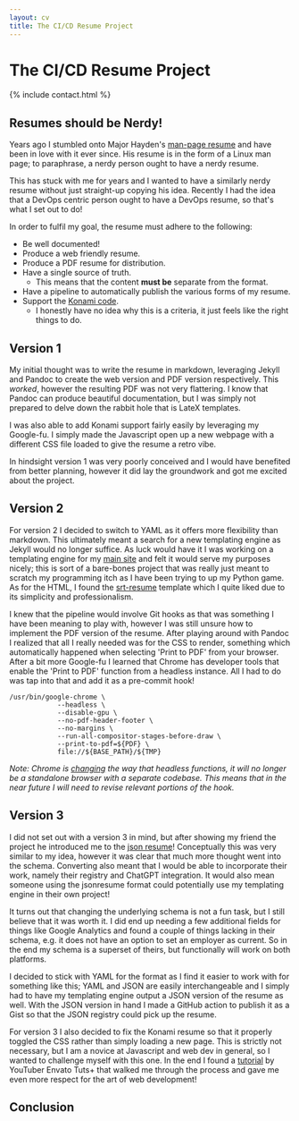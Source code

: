 ```yaml
---
layout: cv
title: The CI/CD Resume Project
---
```


# The CI/CD Resume Project

{% include contact.html %}

## Resumes should be Nerdy!

Years ago I stumbled onto Major Hayden's [man-page resume](https://github.com/major/resume/blob/gh-pages/resume.ronn) and have been in love with it ever since. His resume is in the form of a Linux man page; to paraphrase, a nerdy person ought to have a nerdy resume.

This has stuck with me for years and I wanted to have a similarly nerdy resume without just straight-up copying his idea. Recently I had the idea that a DevOps centric person ought to have a DevOps resume, so that's what I set out to do!

In order to fulfil my goal, the resume must adhere to the following:

* Be well documented!
* Produce a web friendly resume.
* Produce a PDF resume for distribution.
* Have a single source of truth.
    * This means that the content **must be** separate from the format.
* Have a pipeline to automatically publish the various forms of my resume.
* Support the [Konami code](https://en.wikipedia.org/wiki/Konami_Code).
  * I honestly have no idea why this is a criteria, it just feels like the right things to do.

## Version 1

My initial thought was to write the resume in markdown, leveraging Jekyll and Pandoc to create the web version and PDF version respectively. This *worked*, however the resulting PDF was not very flattering. I know that Pandoc can produce beautiful documentation, but I was simply not prepared to delve down the rabbit hole that is LateX templates.

I was also able to add Konami support fairly easily by leveraging my Google-fu. I simply made the Javascript open up a new webpage with a different CSS file loaded to give the resume a retro vibe.

In hindsight version 1 was very poorly conceived and I would have benefited from better planning, however it did lay the groundwork and got me excited about the project.

## Version 2

For version 2 I decided to switch to YAML as it offers more flexibility than markdown. This ultimately meant a search for a new templating engine as Jekyll would no longer suffice. As luck would have it I was working on a templating engine for my [main site](https://www.weshenderson.info/) and felt it would serve my purposes nicely; this is sort of a bare-bones project that was really just meant to scratch my programming itch as I have been trying to up my Python game. As for the HTML, I found the [srt-resume](https://sampleresumetemplate.net/) template which I quite liked due to its simplicity and professionalism.

I knew that the pipeline would involve Git hooks as that was something I have been meaning to play with, however I was still unsure how to implement the PDF version of the resume. After playing around with Pandoc I realized that all I really needed was for the CSS to render, something which automatically happened when selecting 'Print to PDF' from your browser. After a bit more Google-fu I learned that Chrome has developer tools that enable the 'Print to PDF' function from a headless instance. All I had to do was tap into that and add it as a pre-commit hook!

```
/usr/bin/google-chrome \
            --headless \
            --disable-gpu \
            --no-pdf-header-footer \
            --no-margins \
            --run-all-compositor-stages-before-draw \
            --print-to-pdf=${PDF} \
            file://${BASE_PATH}/${TMP}
```

*Note: Chrome is [changing](https://developer.chrome.com/articles/new-headless/) the way that headless functions, it will no longer be a standalone browser with a separate codebase. This means that in the near future I will need to revise relevant portions of the hook.*

## Version 3

I did not set out with a version 3 in mind, but after showing my friend the project he introduced me to the [json resume](https://jsonresume.org/)! Conceptually this was very similar to my idea, however it was clear that much more thought went into the schema. Converting also meant that I would be able to incorporate their work, namely their registry and ChatGPT integration. It would also mean someone using the jsonresume format could potentially use my templating engine in their own project!

It turns out that changing the underlying schema is not a fun task, but I still believe that it was worth it. I did end up needing a few additional fields for things like Google Analytics and found a couple of things lacking in their schema, e.g. it does not have an option to set an employer as current. So in the end my schema is a superset of theirs, but functionally will work on both platforms. 

I decided to stick with YAML for the format as I find it easier to work with for something like this; YAML and JSON are easily interchangeable and I simply had to have my templating engine output a JSON version of the resume as well. With the JSON version in hand I made a GitHub action to publish it as a Gist so that the JSON registry could pick up the resume.

For version 3 I also decided to fix the Konami resume so that it properly toggled the CSS rather than simply loading a new page. This is strictly not necessary, but I am a novice at Javascript and web dev in general, so I wanted to challenge myself with this one. In the end I found a [tutorial](https://www.youtube.com/watch?v=Xk12JtYG8rw&t) by YouTuber Envato Tuts+ that walked me through the process and gave me even more respect for the art of web development!

## Conclusion

